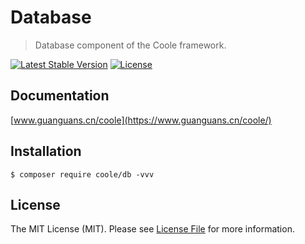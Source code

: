 # Database

> Database component of the Coole framework.

[![Latest Stable Version](https://poser.pugx.org/coole/db/v)](//packagist.org/packages/coole/db)
[![License](https://poser.pugx.org/coole/db/license)](//packagist.org/packages/coole/db)

## Documentation

[www.guanguans.cn/coole](https://www.guanguans.cn/coole/)

## Installation

``` shell script
$ composer require coole/db -vvv
```

## License

The MIT License (MIT). Please see [License File](LICENSE) for more information.